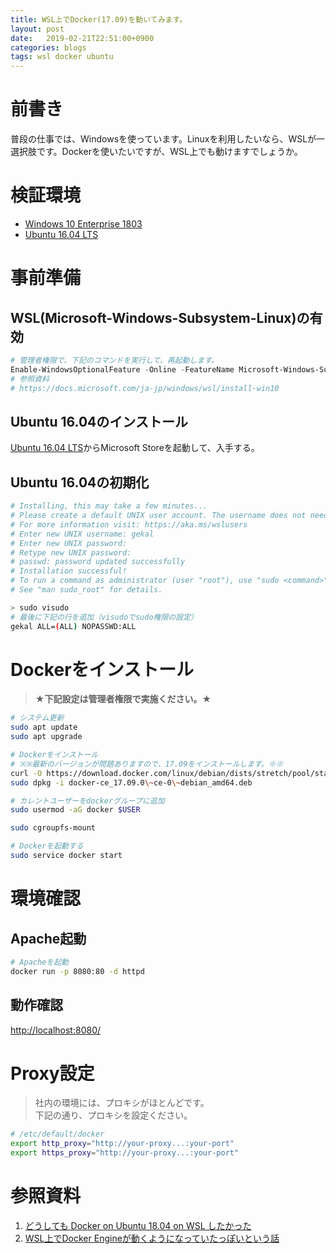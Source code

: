 ```yaml
---
title: WSL上でDocker(17.09)を動いてみます。
layout: post
date:   2019-02-21T22:51:00+0900
categories: blogs
tags: wsl docker ubuntu
---
```


# 前書き

普段の仕事では、Windowsを使っています。Linuxを利用したいなら、WSLが一選択肢です。Dockerを使いたいですが、WSL上でも動けますでしょうか。

# 検証環境

- [Windows 10 Enterprise 1803](https://support.microsoft.com/ja-jp/help/4099479)
- [Ubuntu 16.04 LTS](https://www.microsoft.com/ja-jp/p/ubuntu-1604-lts/9pjn388hp8c9?activetab=pivot:overviewtab)

# 事前準備

## WSL(Microsoft-Windows-Subsystem-Linux)の有効

```powershell
# 管理者権限で、下記のコマンドを実行して、再起動します。
Enable-WindowsOptionalFeature -Online -FeatureName Microsoft-Windows-Subsystem-Linux
# 参照資料
# https://docs.microsoft.com/ja-jp/windows/wsl/install-win10

```

## Ubuntu 16.04のインストール

[Ubuntu 16.04 LTS](https://www.microsoft.com/ja-jp/p/ubuntu-1604-lts/9pjn388hp8c9?activetab=pivot:overviewtab)からMicrosoft Storeを起動して、入手する。

## Ubuntu 16.04の初期化

```bash
# Installing, this may take a few minutes...
# Please create a default UNIX user account. The username does not need to match your Windows username.
# For more information visit: https://aka.ms/wslusers
# Enter new UNIX username: gekal
# Enter new UNIX password:
# Retype new UNIX password:
# passwd: password updated successfully
# Installation successful!
# To run a command as administrator (user "root"), use "sudo <command>".
# See "man sudo_root" for details.

> sudo visudo
# 最後に下記の行を追加（visudoでsudo権限の設定）
gekal ALL=(ALL) NOPASSWD:ALL
```

# Dockerをインストール

> **★下記設定は管理者権限で実施ください。★**

```bash
# システム更新
sudo apt update
sudo apt upgrade

# Dockerをインストール
# ※※最新のバージョンが問題ありますので、17.09をインストールします。※※
curl -O https://download.docker.com/linux/debian/dists/stretch/pool/stable/amd64/docker-ce_17.09.0~ce-0~debian_amd64.deb
sudo dpkg -i docker-ce_17.09.0\~ce-0\~debian_amd64.deb

# カレントユーザーをdockerグループに追加
sudo usermod -aG docker $USER

sudo cgroupfs-mount

# Dockerを起動する
sudo service docker start
```

# 環境確認

## Apache起動

```bash
# Apacheを起動
docker run -p 8080:80 -d httpd
```

## 動作確認

[http://localhost:8080/](http://localhost:8080/)

# Proxy設定

> 社内の環境には、プロキシがほとんどです。  
> 下記の通り、プロキシを設定ください。

```bash
# /etc/default/docker
export http_proxy="http://your-proxy...:your-port"
export https_proxy="http://your-proxy...:your-port"
```

# 参照資料

1. [どうしても Docker on Ubuntu 18.04 on WSL したかった](https://qiita.com/guchio/items/3eb0818df44fdbab3d14)
2. [WSL上でDocker Engineが動くようになっていたっぽいという話](https://qiita.com/yanoshi/items/dcecbf117d9cbd14af87)
